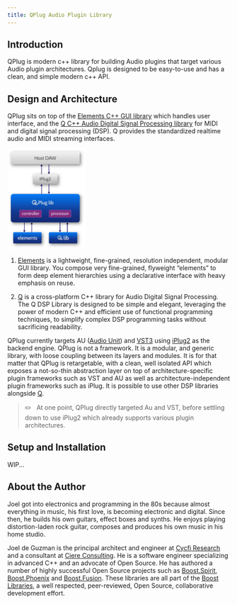 ```yaml
---
title: QPlug Audio Plugin Library
---
```

## Introduction

QPlug is modern c++ library for building Audio plugins that target various
Audio plugin architectures. Qplug is designed to be easy-to-use and has a
clean, and simple modern c++ API.

## Design and Architecture

QPlug sits on top of the [Elements C++ GUI
library](https://github.com/cycfi/elements) which handles user interface, and
the [Q C++ Audio Digital Signal Processing
library](https://github.com/cycfi/Q) for MIDI and digital signal processing
(DSP). Q provides the standardized realtime audio and MIDI streaming
interfaces.

<img src="/assets/img/qplug/qplug-arch.png"
    width="35%"
    alt="qplug architecture" />

1. [Elements](https://github.com/cycfi/elements) is a lightweight,
   fine-grained, resolution independent, modular GUI library. You compose
   very fine-grained, flyweight “elements” to form deep element hierarchies
   using a declarative interface with heavy emphasis on reuse.

2. [Q](https://github.com/cycfi/Q) is a cross-platform C++ library for Audio
   Digital Signal Processing. The Q DSP Library is designed to be simple and
   elegant, leveraging the power of modern C++ and efficient use of
   functional programming techniques, to simplify complex DSP programming
   tasks without sacrificing readability.

QPlug currently targets AU ([Audio Unit](https://apple.co/2WY3nex)) and
[VST3](https://www.steinberg.net/en/company/technologies/vst3.html) using
[iPlug2](https://github.com/iPlug2/iPlug2) as the backend engine. QPlug is
not a framework. It is a modular, and generic library, with loose coupling
between its layers and modules. It is for that matter that QPlug is
retargetable, with a clean, well isolated API which exposes a not-so-thin
abstraction layer on top of architecture-specific plugin frameworks such as
VST and AU as well as architecture-independent plugin frameworks such as
iPlug. It is possible to use other DSP libraries alongside
[Q](https://github.com/cycfi/Q).

> :pencil2: &nbsp; At one point, QPlug directly targeted Au and VST, before
settling down to use iPlug2 which already supports various plugin
architectures.

## Setup and Installation

WIP...

## <a name="jdeguzman"></a>About the Author

Joel got into electronics and programming in the 80s because almost
everything in music, his first love, is becoming electronic and digital.
Since then, he builds his own guitars, effect boxes and synths. He enjoys
playing distortion-laden rock guitar, composes and produces his own music in
his home studio.

Joel de Guzman is the principal architect and engineer at [Cycfi
Research](https://www.cycfi.com/) and a consultant at [Ciere
Consulting](https://ciere.com/). He is a software engineer specializing in
advanced C++ and an advocate of Open Source. He has authored a number of
highly successful Open Source projects such as
[Boost.Spirit](http://tinyurl.com/ydhotlaf),
[Boost.Phoenix](http://tinyurl.com/y6vkeo5t) and
[Boost.Fusion](http://tinyurl.com/ybn5oq9v). These libraries are all part of
the [Boost Libraries](http://tinyurl.com/jubgged), a well respected,
peer-reviewed, Open Source, collaborative development effort.
